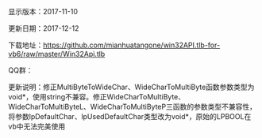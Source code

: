 显示版本：2017-11-10

更新日期：2017-12-12

下载地址：https://github.com/mianhuatangone/win32API.tlb-for-vb6/raw/master/Win32Api.tlb

QQ群：

更新说明：修正MultiByteToWideChar、WideCharToMultiByte函数参数类型为void*，使用string不兼容。修正WideCharToMultiByte、WideCharToMultiByteL、WideCharToMultiByteP三函数的参数类型不兼容性，将参数lpDefaultChar、lpUsedDefaultChar类型改为void*，原始的LPBOOL在vb中无法完美使用
